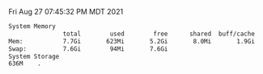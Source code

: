 Fri Aug 27 07:45:32 PM MDT 2021
```bash
System Memory
               total        used        free      shared  buff/cache   available
Mem:           7.7Gi       623Mi       5.2Gi       8.0Mi       1.9Gi       6.7Gi
Swap:          7.6Gi        94Mi       7.6Gi
System Storage
636M	.
```
